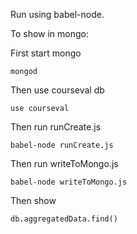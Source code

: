 Run using babel-node.

To show in mongo:

First start mongo

`mongod`

Then use courseval db

`use courseval`

Then run runCreate.js 

`babel-node runCreate.js`

Then run writeToMongo.js

`babel-node writeToMongo.js`

Then show

`db.aggregatedData.find()`
